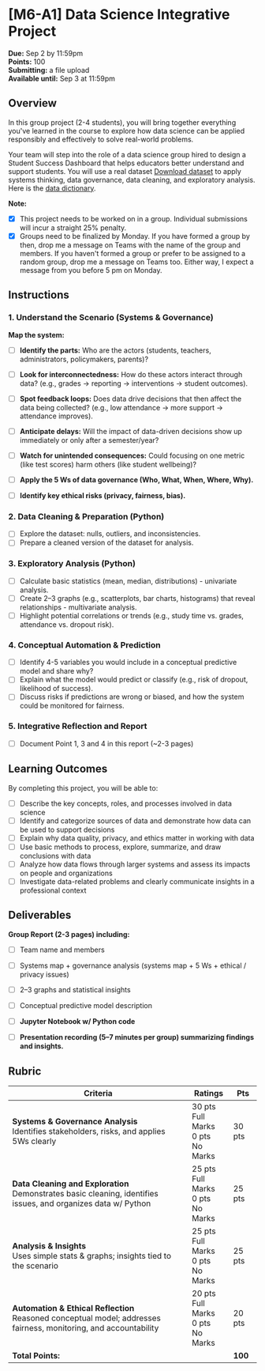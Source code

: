 # [M6-A1] Data Science Integrative Project

**Due:** Sep 2 by 11:59pm  
**Points:** 100  
**Submitting:** a file upload  
**Available until:** Sep 3 at 11:59pm

## Overview

In this group project (2-4 students), you will bring together everything you've learned in the course to explore how data science can be applied responsibly and effectively to solve real-world problems.

Your team will step into the role of a data science group hired to design a Student Success Dashboard that helps educators better understand and support students. You will use a real dataset [Download dataset](link) to apply systems thinking, data governance, data cleaning, and exploratory analysis. Here is the [data dictionary](link).

**Note:**

- [x] This project needs to be worked on in a group. Individual submissions will incur a straight 25% penalty.
- [x] Groups need to be finalized by Monday. If you have formed a group by then, drop me a message on Teams with the name of the group and members. If you haven't formed a group or prefer to be assigned to a random group, drop me a message on Teams too. Either way, I expect a message from you before 5 pm on Monday.

## Instructions

### 1. Understand the Scenario (Systems & Governance)

**Map the system:**

- [ ] **Identify the parts:** Who are the actors (students, teachers, administrators, policymakers, parents)?
- [ ] **Look for interconnectedness:** How do these actors interact through data? (e.g., grades → reporting → interventions → student outcomes).
- [ ] **Spot feedback loops:** Does data drive decisions that then affect the data being collected? (e.g., low attendance → more support → attendance improves).
- [ ] **Anticipate delays:** Will the impact of data-driven decisions show up immediately or only after a semester/year?
- [ ] **Watch for unintended consequences:** Could focusing on one metric (like test scores) harm others (like student wellbeing)?

- [ ] **Apply the 5 Ws of data governance (Who, What, When, Where, Why).**

- [ ] **Identify key ethical risks (privacy, fairness, bias).**

### 2. Data Cleaning & Preparation (Python)

- [ ] Explore the dataset: nulls, outliers, and inconsistencies.
- [ ] Prepare a cleaned version of the dataset for analysis.

### 3. Exploratory Analysis (Python)

- [ ] Calculate basic statistics (mean, median, distributions) - univariate analysis.
- [ ] Create 2–3 graphs (e.g., scatterplots, bar charts, histograms) that reveal relationships - multivariate analysis.
- [ ] Highlight potential correlations or trends (e.g., study time vs. grades, attendance vs. dropout risk).

### 4. Conceptual Automation & Prediction

- [ ] Identify 4-5 variables you would include in a conceptual predictive model and share why?
- [ ] Explain what the model would predict or classify (e.g., risk of dropout, likelihood of success).
- [ ] Discuss risks if predictions are wrong or biased, and how the system could be monitored for fairness.

### 5. Integrative Reflection and Report

- [ ] Document Point 1, 3 and 4 in this report (~2-3 pages)

## Learning Outcomes

By completing this project, you will be able to:

- [ ] Describe the key concepts, roles, and processes involved in data science
- [ ] Identify and categorize sources of data and demonstrate how data can be used to support decisions
- [ ] Explain why data quality, privacy, and ethics matter in working with data
- [ ] Use basic methods to process, explore, summarize, and draw conclusions with data
- [ ] Analyze how data flows through larger systems and assess its impacts on people and organizations
- [ ] Investigate data-related problems and clearly communicate insights in a professional context

## Deliverables

**Group Report (2-3 pages) including:**

- [ ] Team name and members
- [ ] Systems map + governance analysis (systems map + 5 Ws + ethical / privacy issues)
- [ ] 2–3 graphs and statistical insights
- [ ] Conceptual predictive model description

- [ ] **Jupyter Notebook w/ Python code**

- [ ] **Presentation recording (5–7 minutes per group) summarizing findings and insights.**

## Rubric

| Criteria                                                                                                             | Ratings                                   | Pts     |
| -------------------------------------------------------------------------------------------------------------------- | ----------------------------------------- | ------- |
| **Systems & Governance Analysis**<br>Identifies stakeholders, risks, and applies 5Ws clearly                         | 30 pts<br>Full Marks<br>0 pts<br>No Marks | 30 pts  |
| **Data Cleaning and Exploration**<br>Demonstrates basic cleaning, identifies issues, and organizes data w/ Python    | 25 pts<br>Full Marks<br>0 pts<br>No Marks | 25 pts  |
| **Analysis & Insights**<br>Uses simple stats & graphs; insights tied to the scenario                                 | 25 pts<br>Full Marks<br>0 pts<br>No Marks | 25 pts  |
| **Automation & Ethical Reflection**<br>Reasoned conceptual model; addresses fairness, monitoring, and accountability | 20 pts<br>Full Marks<br>0 pts<br>No Marks | 20 pts  |
| **Total Points:**                                                                                                    |                                           | **100** |
